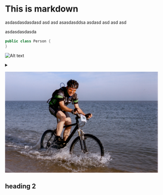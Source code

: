 # This is markdown

asdasdasdasdasd asd asd asasdasddsa
asdasd
asd
asd
asd

asdasdasdasda 

~~~java
public class Person {
}
~~~

![Alt text](https://g.gravizo.com/source/custom_mark10?https://raw.githubusercontent.com/rwestgeest/markdown-spike/master/readme.md)

<details> 
<summary></summary>
custom_mark10
  digraph G {
    size ="4,4";
    main [shape=circle];
    main -> parse [weight=8];
    parse -> execute;
    main -> init [style=dotted];
    main -> cleanup;
    execute -> { make_string; printf};
    init -> make_string;
    edge [color=red];
    main -> printf [style=bold,label="100 times"];
    make_string [label="make a string"];
    node [shape=box,style=filled,color=".7 .3 1.0"];
    execute -> compare;
  }
custom_mark10
</details>

![fiets](images/fiets.jpg)


## heading 2
